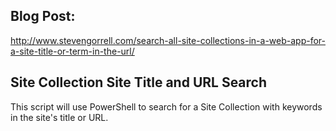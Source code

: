 Blog Post:
----------
http://www.stevengorrell.com/search-all-site-collections-in-a-web-app-for-a-site-title-or-term-in-the-url/

Site Collection Site Title and URL Search
-----------------------------------------
This script will use PowerShell to search for a Site Collection with keywords in the site's title or URL.